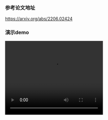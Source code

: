 ### 参考论文地址
https://arxiv.org/abs/2206.02424
### 演示demo
<video width="320" height="240" controls>
  <source src="https://github.com/Qian-Xiong/yolov5-GScovn/blob/main/cvdemo.mp4" type="video/mp4">
  你的浏览器不支持视频标签。
</video>

